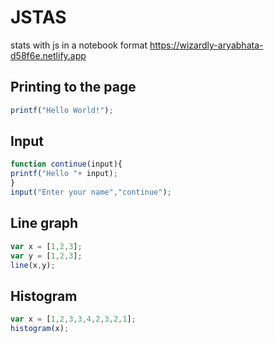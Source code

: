 # JSTAS
stats with js in a notebook format
https://wizardly-aryabhata-d58f6e.netlify.app

## Printing to the page
```js
printf("Hello World!");
```
## Input
```js
function continue(input){
printf("Hello "+ input);
}
input("Enter your name","continue");
```
## Line graph
```js
var x = [1,2,3];
var y = [1,2,3];
line(x,y);
```
## Histogram
```js
var x = [1,2,3,3,4,2,3,2,1];
histogram(x);
```
